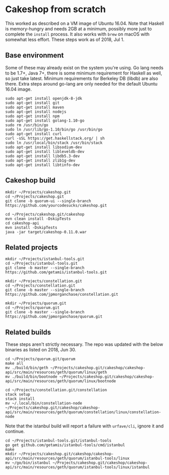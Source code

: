 # Cakeshop from scratch

This worked as described on a VM image of Ubuntu 16.04. Note that Haskell is memory-hungry and needs 2GB at a minimum, possibly more just to complete the `install` process. It also works with `brew` on macOS with somewhat less effort. These steps work as of 2018, Jul 1.

## Base environment

Some of these may already exist on the system you're using. Go lang needs to be 1.7+, Java 7+, there is some minimum requirement for Haskell as well, so just take latest. Minimum requirements for Berkeley DB (libdb) are also there. Extra steps around go-lang are only needed for the default Ubuntu 16.04 image. 

```shell
sudo apt-get install openjdk-8-jdk
sudo apt-get install git
sudo apt-get install maven
sudo apt-get install nodejs
sudo apt-get install npm
sudo apt-get install golang-1.10-go
sudo rm /usr/bin/go
sudo ln /usr/lib/go-1.10/bin/go /usr/bin/go
sudo apt-get install curl
curl -sSL https://get.haskellstack.org/ | sh
sudo ln /usr/local/bin/stack /usr/bin/stack
sudo apt-get install libsodium-dev
sudo apt-get install libleveldb-dev
sudo apt-get install libdb5.3-dev
sudo apt-get install zlib1g-dev
sudo apt-get install libtinfo-dev
```

## Cakeshop build

```shell
mkdir ~/Projects/cakeshop.git
cd ~/Projects/cakeshop.git
git clone -b quorum-ui --single-branch https://github.com/yourcodesucks/cakeshop.git
```

```shell
cd ~/Projects/cakeshop.git/cakeshop
mvn clean install -DskipTests
cd cakeshop-api
mvn install -DskipTests
java -jar target/cakeshop-0.11.0.war
```

## Related projects

```shell
mkdir ~/Projects/istanbul-tools.git
cd ~/Projects/istanbul-tools.git
git clone -b master --single-branch https://github.com/getamis/istanbul-tools.git
```

```shell
mkdir ~/Projects/constellation.git
cd ~/Projects/constellation.git
git clone -b master --single-branch https://github.com/jpmorganchase/constellation.git
```

```shell
mkdir ~/Projects/quorum.git
cd ~/Projects/quorum.git
git clone -b master --single-branch https://github.com/jpmorganchase/quorum.git
```

## Related builds

These steps aren't strictly necessary. The repo was updated with the below binaries as listed on 2018, Jun 30.

```shell
cd ~/Projects/quorum.git/quorum
make all
mv ./build/bin/geth ~/Projects/cakeshop.git/cakeshop/cakeshop-api/src/main/resources/geth/quorum/linux/geth
mv ./build/bin/bootnode ~/Projects/cakeshop.git/cakeshop/cakeshop-api/src/main/resources/geth/quorum/linux/bootnode
```

```shell
cd ~/Projects/constellation.git/constellation
stack setup
stack install
mv ~/.local/bin/constellation-node ~/Projects/cakeshop.git/cakeshop/cakeshop-api/src/main/resources/geth/quorum/constellation/linux/constellation-node
```

Note that the istanbul build will report a failure with `urfave/cli`, ignore it and continue.

```shell
cd ~/Projects/istanbul-tools.git/istanbul-tools
go get github.com/getamis/istanbul-tools/cmd/istanbul
make
mkdir ~/Projects/cakeshop.git/cakeshop/cakeshop-api/src/main/resources/geth/quorum/istanbul-tools/linux
mv ~/go/bin/istanbul ~/Projects/cakeshop.git/cakeshop/cakeshop-api/src/main/resources/geth/quorum/istanbul-tools/linux/istanbul
```
